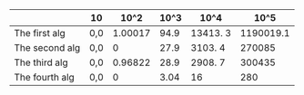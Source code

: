 |   | 10 |  10^2 | 10^3 | 10^4|10^5|
| ------------- | ------------- |-|-|-|-|
| The first alg  |  0,0|1.00017|94.9|13413. 3|1190019.1|
| The second alg  | 0,0 |0|27.9|3103. 4|270085|
| The third alg  | 0,0|0.96822|28.9|2908. 7|300435|
| The fourth alg  |  0,0|0|3.04|16|280|

